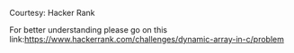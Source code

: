 Courtesy: Hacker Rank


For better understanding please go on this link:https://www.hackerrank.com/challenges/dynamic-array-in-c/problem
